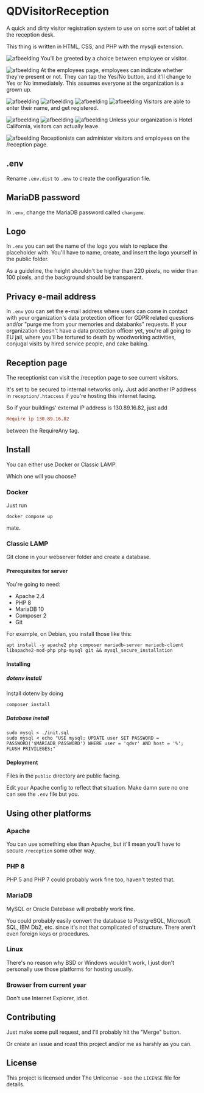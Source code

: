 # QDVisitorReception

A quick and dirty visitor registration system to use on some sort of tablet at the reception desk.

This thing is written in HTML, CSS, and PHP with the mysqli extension.

![afbeelding](https://user-images.githubusercontent.com/10923347/201535004-2b0f41f9-5b35-4420-8af8-a43ab2e9d4f6.png)
You'll be greeted by a choice between employee or visitor.

![afbeelding](https://user-images.githubusercontent.com/10923347/201535043-6e91eb8b-a858-47fd-a5eb-6393b7c1d2be.png)
At the employees page, employees can indicate whether they're present or not.
They can tap the Yes/No button, and it'll change to Yes or No immediately.
This assumes everyone at the organization is a grown up.

![afbeelding](https://user-images.githubusercontent.com/10923347/201535202-d5db23c3-f890-49e7-8bb0-aaa0520f06b3.png)
![afbeelding](https://user-images.githubusercontent.com/10923347/201535192-485823e0-3431-4372-a2e0-0b9f7d7c7b75.png)
![afbeelding](https://user-images.githubusercontent.com/10923347/201535218-7b34e191-991a-4241-a498-eb748fe82048.png)
![afbeelding](https://user-images.githubusercontent.com/10923347/201535225-7d8e21f5-ffb7-4301-a46e-8b3e3c71067a.png)
Visitors are able to enter their name, and get registered.

![afbeelding](https://user-images.githubusercontent.com/10923347/201535264-29413e10-da5c-47f6-be39-2bd4b6290cd0.png)
![afbeelding](https://user-images.githubusercontent.com/10923347/201535270-936cf452-2c73-4987-bf9d-a89365d9a014.png)
![afbeelding](https://user-images.githubusercontent.com/10923347/201535272-a1c30837-5728-4238-b8c0-3256d3d5affa.png)
Unless your organization is Hotel California, visitors can actually leave.

![afbeelding](https://user-images.githubusercontent.com/10923347/201535311-b09fdf3b-5ffe-4597-87ba-8c7c08290366.png)
Receptionists can administer visitors and employees on the /reception page.

## .env

Rename ```.env.dist``` to ```.env``` to create the configuration file.

## MariaDB password

In ```.env```, change the MariaDB password called ```changeme```.

## Logo

In ```.env``` you can set the name of the logo you wish to replace the placeholder with. You'll have to name, create, and insert the logo yourself in the public folder.

As a guideline, the height shouldn't be higher than 220 pixels, no wider than 100 pixels, and the background should be transparent.

## Privacy e-mail address

In ```.env``` you can set the e-mail address where users can come in contact with your organization's data protection officer for GDPR related questions and/or "purge me from your memories and databanks" requests.
If your organization doesn't have a data protection officer yet, you're all going to EU jail, where you'll be tortured to death by woodworking activities, conjugal visits by hired service people, and cake baking.

## Reception page

The receptionist can visit the /reception page to see current visitors.

It's set to be secured to internal networks only. Just add another IP address in `reception/.htaccess` if you're hosting this internet facing.

So if your buildings' external IP address is 130.89.16.82, just add

```ini
Require ip 130.89.16.82
```

between the RequireAny tag.

## Install

You can either use Docker or Classic LAMP.

Which one will you choose?

### Docker

Just run

```shell
docker compose up
```

mate.

### Classic LAMP

Git clone in your webserver folder and create a database.

#### Prerequisites for server

You're going to need:

* Apache 2.4
* PHP 8
* MariaDB 10
* Composer 2
* Git

For example, on Debian, you install those like this:

```shell
apt install -y apache2 php composer mariadb-server mariadb-client libapache2-mod-php php-mysql git && mysql_secure_installation 
```

#### Installing

##### dotenv install

Install dotenv by doing

```shell
composer install
```

##### Database install

```shell
sudo mysql < ./init.sql
sudo mysql < echo "USE mysql; UPDATE user SET PASSWORD = PASSWORD('$MARIADB_PASSWORD') WHERE user = 'qdvr' AND host = '%'; FLUSH PRIVILEGES;"
```

#### Deployment

Files in the ```public``` directory are public facing.

Edit your Apache config to reflect that situation.
Make damn sure no one can see the ```.env``` file but you.

## Using other platforms

### Apache

You can use something else than Apache, but it'll mean you'll have to secure ```/reception``` some other way.

### PHP 8

PHP 5 and PHP 7 could probably work fine too, haven't tested that.

### MariaDB

MySQL or Oracle Datebase will probably work fine.

You could probably easily convert the database to PostgreSQL, Microsoft SQL, IBM Db2, etc. since it's not that complicated of structure. There aren't even foreign keys or procedures.

### Linux

There's no reason why BSD or Windows wouldn't work, I just don't personally use those platforms for hosting usually.

### Browser from current year

Don't use Internet Explorer, idiot.

## Contributing

Just make some pull request, and I'll probably hit the "Merge" button.

Or create an issue and roast this project and/or me as harshly as you can.

## License

This project is licensed under The Unlicense - see the ```LICENSE``` file for details.
